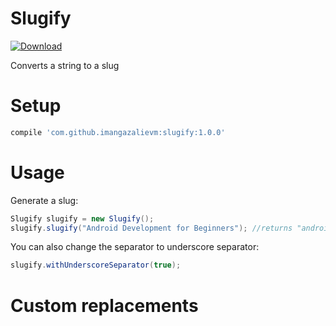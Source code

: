 # Slugify
[ ![Download](https://api.bintray.com/packages/imangazaliev/maven/slugify/images/download.svg) ](https://bintray.com/imangazaliev/maven/slugify/_latestVersion)

Converts a string to a slug

# Setup

```gradle
compile 'com.github.imangazalievm:slugify:1.0.0'
```
# Usage

Generate a slug:

```gradle
Slugify slugify = new Slugify();
slugify.slugify("Android Development for Beginners"); //returns "android-development-for-beginners"
```

You can also change the separator to underscore separator:

```java
slugify.withUnderscoreSeparator(true);
```
# Custom replacements

